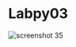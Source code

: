 # Labpy03

![screenshot 35](https://user-images.githubusercontent.com/46512670/52928433-35002100-3372-11e9-82f9-99707e38bd2e.png)
